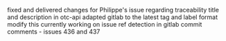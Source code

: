fixed and delivered changes for Philippe's issue regarding traceability title and description in otc-api
adapted gitlab to the latest tag and label format
modify this
currently working on issue ref detection in gitlab commit comments - issues 436 and 437
